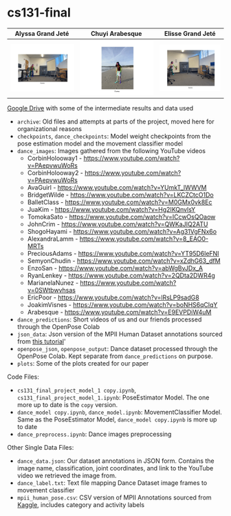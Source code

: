# cs131-final


Alyssa Grand Jeté          |  Chuyi Arabesque          |   Elisse Grand Jeté
:-------------------------:|:-------------------------:|:-------------------------:
![](https://github.com/echow626/cs131-final/blob/main/gifs/alyssa.gif)  |  ![](https://github.com/echow626/cs131-final/blob/main/gifs/chuyi.gif) | ![](https://github.com/echow626/cs131-final/blob/main/gifs/elisse.gif)

[Google Drive](https://drive.google.com/drive/folders/107MIEJkrakvlAM3cyD9mJ3sgYNzF0Z98?usp=sharing) with some of the intermediate results and data used


* `archive`: Old files and attempts at parts of the project, moved here for organizational reasons
* `checkpoints`, `dance_checkpoints`: Model weight checkpoints from the pose estimation model and the movement classifier model
* `dance_images`: Images gathered from the following YouTube videos
    * CorbinHolooway1 - https://www.youtube.com/watch?v=PAepvwuWoRs
    * CorbinHolooway2 - https://www.youtube.com/watch?v=PAepvwuWoRs
    * AvaGuirl - https://www.youtube.com/watch?v=YUmkT_lWWVM
    * BridgetWilde - https://www.youtube.com/watch?v=LKCZCtcO1Do
    * BalletClass - https://www.youtube.com/watch?v=M0GMx0vk8Ec
    * JuaKim - https://www.youtube.com/watch?v=Hg2IKQnvlsY
    * TomokaSato - https://www.youtube.com/watch?v=ICcwOsQOaow
    * JohnCrim - https://www.youtube.com/watch?v=QWKaJIQ2ATU
    * ShogoHayami - https://www.youtube.com/watch?v=Ag31VgFNx6o
    * AlexandraLamm - https://www.youtube.com/watch?v=8_EAO0-MRTs
    * PreciousAdams - https://www.youtube.com/watch?v=YT95D6leFNI
    * SemyonChudin - https://www.youtube.com/watch?v=xZdhG63_dfM
    * EnzoSan - https://www.youtube.com/watch?v=abWgBvJDx_A
    * RyanLenkey - https://www.youtube.com/watch?v=2QDta2DWR4g
    * MarianelaNunez - https://www.youtube.com/watch?v=0SWtbwvhsas
    * EricPoor - https://www.youtube.com/watch?v=lRsLP9sadG8
    * JoakimVisnes - https://www.youtube.com/watch?v=boNHS6qClqY
    * Arabesque - https://www.youtube.com/watch?v=E9EVPDiW4uM
* `dance_predictions`: Short videos of us and our friends processed through the OpenPose Colab
* `json_data`: Json version of the MPII Human Dataset annotations sourced from [this tutorial](https://github.com/ilovepose/fast-human-pose-estimation.pytorch)'
* `openpose_json`, `openpose_output`: Dance dataset processed through the OpenPose Colab. Kept separate from `dance_predictions` on purpose.
* `plots`: Some of the plots created for our paper

Code Files:
* `cs131_final_project_model_1 copy.ipynb`, `cs131_final_project_model_1.ipynb`: PoseEstimator Model. The one more up to date is the `copy` version.
* `dance_model copy.ipynb`, `dance_model.ipynb`: MovementClassifier Model. Same as the PoseEstimator Model, `dance_model copy.ipynb` is more up to date
* `dance_preprocess.ipynb`: Dance images preprocessing

Other Single Data Files:
* `dance_data.json`: Our dataset annotations in JSON form. Contains the image name, classification, joint coordinates, and link to the YouTube video we retrieved the image from.
* `dance_label.txt`: Text file mapping Dance Dataset image frames to movement classifier
* `mpii_human_pose.csv`: CSV version of MPII Annotations sourced from [Kaggle](https://www.kaggle.com/datasets/nicolehoelzl/mpii-human-pose-data/data), includes category and activity labels 
